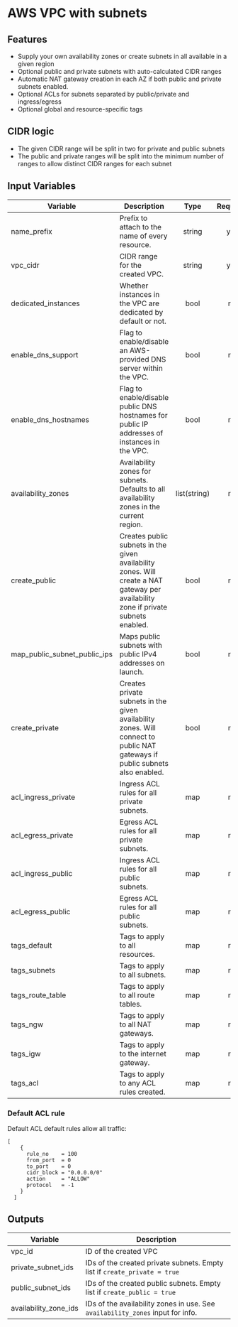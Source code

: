 # AWS VPC with subnets

## Features

* Supply your own availability zones or create subnets in all available in a given region
* Optional public and private subnets with auto-calculated CIDR ranges
* Automatic NAT gateway creation in each AZ if both public and private subnets enabled.
* Optional ACLs for subnets separated by public/private and ingress/egress
* Optional global and resource-specific tags

## CIDR logic

* The given CIDR range will be split in two for private and public subnets
* The public and private ranges will be split into the minimum number of ranges to allow distinct CIDR ranges for each subnet

## Input Variables

| Variable                     | Description                                                                                                                         |     Type     | Required |            Default             |
|------------------------------|-------------------------------------------------------------------------------------------------------------------------------------|:------------:|:--------:|:------------------------------:|
| name_prefix                  | Prefix to attach to the name of every resource.                                                                                     |    string    |   yes    |                                |
| vpc_cidr                     | CIDR range for the created VPC.                                                                                                     |    string    |   yes    |                                |
| dedicated_instances          | Whether instances in the VPC are dedicated by default or not.                                                                       |     bool     |    no    |            `false`             |
| enable_dns_support           | Flag to enable/disable an AWS-provided DNS server within the VPC.                                                                   |     bool     |    no    |             `true`             |
| enable_dns_hostnames         | Flag to enable/disable public DNS hostnames for public IP addresses of instances in the VPC.                                        |     bool     |    no    |            `false`             |
| availability_zones           | Availability zones for subnets. Defaults to all availability zones in the current region.                                           | list(string) |    no    |        See description         |
| create_public                | Creates public subnets in the given availability zones. Will create a NAT gateway per availability zone if private subnets enabled. |     bool     |    no    |             `true`             |
| map_public_subnet_public_ips | Maps public subnets with public IPv4 addresses on launch.                                                                           |     bool     |    no    |            `false`             |
| create_private               | Creates private subnets in the given availability zones. Will connect to public NAT gateways if public subnets also enabled.        |     bool     |    no    |             `true`             |
| acl_ingress_private          | Ingress ACL rules for all private subnets.                                                                                          |     map      |    no    | [See below](#default-acl-rule) |
| acl_egress_private           | Egress ACL rules for all private subnets.                                                                                           |     map      |    no    | [See below](#default-acl-rule) |
| acl_ingress_public           | Ingress ACL rules for all public subnets.                                                                                           |     map      |    no    | [See below](#default-acl-rule) |
| acl_egress_public            | Egress ACL rules for all public subnets.                                                                                            |     map      |    no    | [See below](#default-acl-rule) |
| tags_default                 | Tags to apply to all resources.                                                                                                     |     map      |    no    |              `{}`              |
| tags_subnets                 | Tags to apply to all subnets.                                                                                                       |     map      |    no    |              `{}`              |
| tags_route_table             | Tags to apply to all route tables.                                                                                                  |     map      |    no    |              `{}`              |
| tags_ngw                     | Tags to apply to all NAT gateways.                                                                                                  |     map      |    no    |              `{}`              |
| tags_igw                     | Tags to apply to the internet gateway.                                                                                              |     map      |    no    |              `{}`              |
| tags_acl                     | Tags to apply to any ACL rules created.                                                                                             |     map      |    no    |              `{}`              |


### Default ACL rule
Default ACL default rules allow all traffic:

```hcl-terraform
[
    {
      rule_no    = 100
      from_port  = 0
      to_port    = 0
      cidr_block = "0.0.0.0/0"
      action     = "ALLOW"
      protocol   = -1
    }
  ]
```

## Outputs

| Variable              | Description                                                                    | 
|-----------------------|--------------------------------------------------------------------------------|
| vpc_id                | ID of the created VPC                                                          | 
| private_subnet_ids    | IDs of the created private subnets. Empty list if `create_private = true`      | 
| public_subnet_ids     | IDs of the created public subnets. Empty list if `create_public = true`        |
| availability_zone_ids | IDs of the availability zones in use. See `availability_zones` input for info. |
